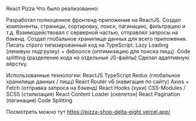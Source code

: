 React Pizza
Что было реализованно: 

Разработал полноценное фронтенд-приложение на ReactJS.
Создал компоненты, страницы, сортировку, поиск, пагинацию, фильтрацию и т.д.
Взаимодействовал с серверной частью, отправлял запросы на бэкенд. 
Создал глобальное хранилище данных для всего приложения.
Писать строго типизированный код на TypeScript.
Lazy Loading (ленивую подгрузку) + debounce (оптимизацию для поиска пицц).
Сode splitting (разделение кода на отдельные JS-файлы)
Сделал адаптивную вёрстку.

Использованные технологии:
ReactJS
TypeScript
Redux (глобальное хранилище данных / пицц)
React Router v6 (навигация по сайту)
Axios + Fetch (отправка запроса на бэкенд)
React Hooks (хуки)
CSS-Modules / SCSS (стилизация)
React Content Loader (скелетон)
React Pagination (пагинация)
Code Splitting

Посмотреть можно тут
https://pizza-shop-delta-eight.vercel.app/
